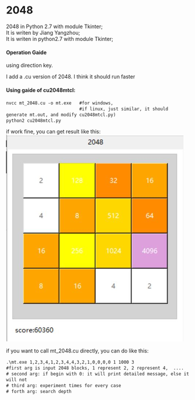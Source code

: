 # 2048
2048 in Python 2.7 with module Tkinter;   
It is writen by Jiang Yangzhou;   
It is writen in python2.7 with module Tkinter;  
#### Operation Gaide
   using direction key.  
    
I add a .cu version of 2048. I think it should run faster
#### Using gaide of cu2048mtcl:
```
nvcc mt_2048.cu -o mt.exe   #for windows, 
                            #if linux, just similar, it should generate mt.out, and modify cu2048mtcl.py)
python2 cu2048mtcl.py
```
if work fine, you can get result like this:  
![4096](https://github.com/jiangyangzhou/2048/blob/master/4096.JPG)  

if you want to call mt_2048.cu directly, you can do like this:
 ```
 .\mt.exe 1,2,3,4,1,2,3,4,4,3,2,1,0,0,0,0 1 1000 3
 #first arg is input 2048 blocks, 1 represent 2, 2 represent 4,  ....
 # second arg: if begin with 0: it will print detailed message, else it will not
 # third arg: experiment times for every case
 # forth arg: search depth
 ```
 
 
 
    
